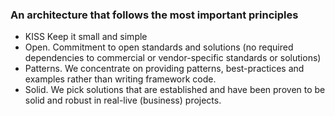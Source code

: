 ### An architecture that follows the most important principles 

* KISS Keep it small and simple
* Open. Commitment to open standards and solutions (no required dependencies to commercial or vendor-specific standards or solutions)
* Patterns. We concentrate on providing patterns, best-practices and examples rather than writing framework code.
* Solid. We pick solutions that are established and have been proven to be solid and robust in real-live (business) projects.
